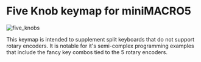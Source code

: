 # Five Knob keymap for miniMACRO5
![five_knobs](https://i.imgur.com/JqGPWCn.png)

This keymap is intended to supplement split keyboards that do not support rotary encoders. It is notable for it's semi-complex programming examples that include the fancy key combos tied to the 5 rotary encoders.
